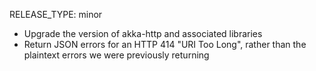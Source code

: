 RELEASE_TYPE: minor

*   Upgrade the version of akka-http and associated libraries
*   Return JSON errors for an HTTP 414 "URI Too Long", rather than the plaintext errors we were previously returning